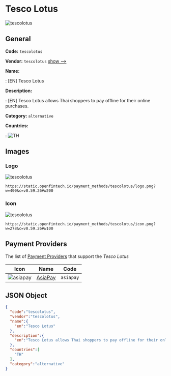 
# Tesco Lotus 
![tescolotus](https://static.openfintech.io/payment_methods/tescolotus/logo.png?w=400&c=v0.59.26#w200)  

## General 
**Code:** `tescolotus` 
 
**Vendor:** `tescolotus` [show -->](/vendors/tescolotus/) 
 
**Name:** 
 
:	[EN] Tesco Lotus 
 
**Description:** 
 
: [EN] Tesco Lotus allows Thai shoppers to pay offline for their online purchases. 
 
**Category:** `alternative` 
 
**Countries:** 
 
:	![TH](https://cdnjs.cloudflare.com/ajax/libs/flag-icon-css/3.3.0/flags/4x3/th.svg#w24)  

## Images 

### Logo 
![tescolotus](https://static.openfintech.io/payment_methods/tescolotus/logo.png?w=400&c=v0.59.26#w200)  

```
https://static.openfintech.io/payment_methods/tescolotus/logo.png?w=400&c=v0.59.26#w200
```  

### Icon 
![tescolotus](https://static.openfintech.io/payment_methods/tescolotus/icon.png?w=278&c=v0.59.26#w100)  

```
https://static.openfintech.io/payment_methods/tescolotus/icon.png?w=278&c=v0.59.26#w100
```  

## Payment Providers 
 
The list of [Payment Providers](/payment-providers/) that support the _Tesco Lotus_ 

|Icon|Name|Code| 
|:---:|:---:|:---:| 
|![asiapay](https://static.openfintech.io/payment_providers/asiapay/icon.png?w=278&c=v0.59.26#w100) |[AsiaPay](/payment-providers/asiapay/)|`asiapay`| 
 

## JSON Object 

```json
{
  "code":"tescolotus",
  "vendor":"tescolotus",
  "name":{
    "en":"Tesco Lotus"
  },
  "description":{
    "en":"Tesco Lotus allows Thai shoppers to pay offline for their online purchases."
  },
  "countries":[
    "TH"
  ],
  "category":"alternative"
}
```  
